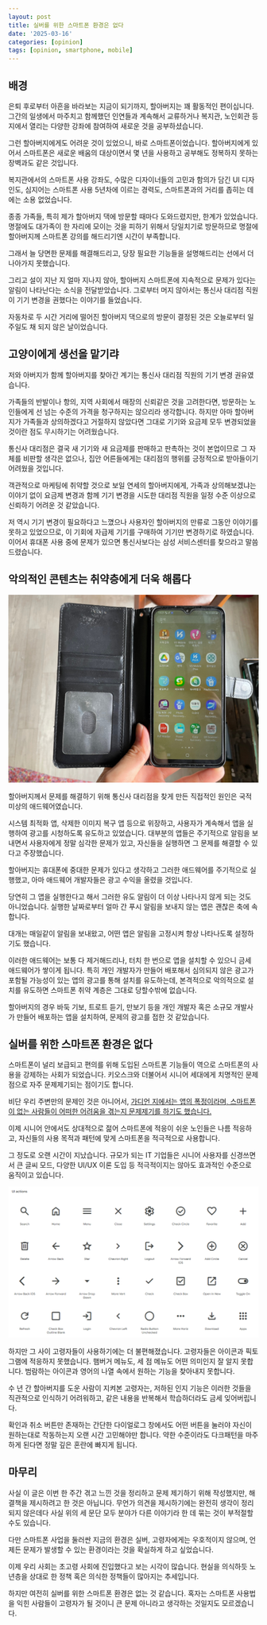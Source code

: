 ```yaml
---
layout: post
title: 실버를 위한 스마트폰 환경은 없다
date: '2025-03-16'
categories: [opinion]
tags: [opinion, smartphone, mobile]
---
```


## 배경

은퇴 후로부터 아흔을 바라보는 지금이 되기까지, 할아버지는 꽤 활동적인 편이십니다. 그간의 일생에서 마주치고 함께했던 인연들과 계속해서 교류하거나 복지관, 노인회관 등지에서 열리는 다양한 강좌에 참여하여 새로운 것을 공부하셨습니다.

그런 할아버지에게도 어려운 것이 있었으니, 바로 스마트폰이었습니다. 할아버지에게 있어서 스마트폰은 새로운 배움의 대상이면서 몇 년을 사용하고 공부해도 정복하지 못하는 장벽과도 같은 것입니다.  

복지관에서의 스마트폰 사용 강좌도, 수많은 디자이너들의 고민과 함의가 담긴 UI 디자인도, 심지어는 스마트폰 사용 5년차에 이르는 경력도, 스마트폰과의 거리를 좁히는 데에는 소용 없었습니다.

종종 가족들, 특히 제가 할아버지 댁에 방문할 때마다 도와드렸지만, 한계가 있었습니다. 명절에도 대가족이 한 자리에 모이는 것을 피하기 위해서 당일치기로 방문하므로 명절에 할아버지께 스마트폰 강의를 해드리기엔 시간이 부족합니다. 

그래서 늘 당면한 문제를 해결해드리고, 당장 필요한 기능들을 설명해드리는 선에서 더 나아가지 못했습니다.

그리고 설이 지난 지 얼마 지나지 않아, 할아버지 스마트폰에 지속적으로 문제가 있다는 알림이 나타난다는 소식을 전달받았습니다. 그로부터 머지 않아서는 통신사 대리점 직원이 기기 변경을 권했다는 이야기를 들었습니다.

자동차로 두 시간 거리에 떨어진 할아버지 댁으로의 방문이 결정된 것은 오늘로부터 일주일도 채 되지 않은 날이었습니다.

## 고양이에게 생선을 맡기랴

저와 아버지가 함께 할아버지를 찾아간 계기는 통신사 대리점 직원의 기기 변경 권유였습니다.

가족들의 반발이나 항의, 지역 사회에서 매장의 신뢰같은 것을 고려한다면, 방문하는 노인들에게 선 넘는 수준의 가격을 청구하지는 않으리라 생각합니다. 하지만 아마 할아버지가 가족들과 상의하겠다고 거절하지 않았다면 그대로 기기와 요금제 모두 변경되었을 것이란 점도 무시하기는 어려웠습니다.

통신사 대리점은 결국 새 기기와 새 요금제를 판매하고 판촉하는 것이 본업이므로 그 자체를 비판할 생각은 없으나, 집안 어른들에게는 대리점의 행위를 긍정적으로 받아들이기 어려웠을 것입니다.

객관적으로 마케팅에 취약할 것으로 보일 연세의 할아버지에게, 가족과 상의해보겠냐는 이야기 없이 요금제 변경과 함께 기기 변경을 시도한 대리점 직원을 일정 수준 이상으로 신뢰하기 어려운 것 같았습니다.

저 역시 기기 변경이 필요하다고 느꼈으나 사용자인 할아버지의 만류로 그동안 이야기를 못하고 있었으므로, 이 기회에 자급제 기기를 구매하여 기기만 변경하기로 하였습니다. 이어서 휴대폰 사용 중에 문제가 있으면 통신사보다는 삼성 서비스센터를 찾으라고 말씀드렸습니다.

## 악의적인 콘텐츠는 취약층에게 더욱 해롭다

![alt text](/static/posts/2025-03-16-there-is-no-smartphone-env-for-silver/image.png)

할아버지께서 문제를 해결하기 위해 통신사 대리점을 찾게 만든 직접적인 원인은 국적 미상의 애드웨어였습니다.

시스템 최적화 앱, 삭제한 이미지 복구 앱 등으로 위장하고, 사용자가 계속해서 앱을 실행하여 광고를 시청하도록 유도하고 있었습니다. 대부분의 앱들은 주기적으로 알림을 보내면서 사용자에게 정말 심각한 문제가 있고, 자신들을 실행하면 그 문제를 해결할 수 있다고 주장했습니다.

할아버지는 휴대폰에 중대한 문제가 있다고 생각하고 그러한 애드웨어를 주기적으로 실행했고, 아마 애드웨어 개발자들은 광고 수익을 올렸을 것입니다.

당연히 그 앱을 실행한다고 해서 그러한 유도 알림이 더 이상 나타나지 않게 되는 것도 아니었습니다. 실행한 날짜로부터 얼마 간 푸시 알림을 보내지 않는 앱은 괜찮은 축에 속합니다. 

대개는 매일같이 알림을 보내왔고, 어떤 앱은 알림을 고정시켜 항상 나타나도록 설정하기도 했습니다.  

이러한 애드웨어는 보통 다 제거해드리나, 터치 한 번으로 앱을 설치할 수 있으니 금세 애드웨어가 쌓이게 됩니다. 특히 개인 개발자가 만들어 배포해서 심의되지 않은 광고가 포함될 가능성이 있는 앱의 광고를 통해 설치를 유도하는데, 본격적으로 악의적으로 설치를 유도하면 스마트폰 취약 계층은 그대로 당할수밖에 없습니다.

할아버지의 경우 바둑 기보, 트로트 듣기, 만보기 등을 개인 개발자 혹은 소규모 개발사가 만들어 배포하는 앱을 설치하여, 문제의 광고를 접한 것 같았습니다.

## 실버를 위한 스마트폰 환경은 없다

스마트폰이 널리 보급되고 편의를 위해 도입된 스마트폰 기능들이 역으로 스마트폰의 사용을 강제하는 사회가 되었습니다. 키오스크와 더불어서 시니어 세대에게 치명적인 문제점으로 자주 문제제기되는 점이기도 합니다.  

비단 우리 주변만의 문제인 것은 아니어서, [가디언 지에서는 앱의 폭정이라며, 스마트폰이 없는 사람들이 어떠한 어려움을 겪는지 문제제기를 하기도 했습니다.](https://www.theguardian.com/money/2025/feb/22/the-tyranny-of-apps-those-without-smartphones-are-unfairly-penalised-say-campaigners)  

이제 시니어 안에서도 상대적으로 젊어 스마트폰에 적응이 쉬운 노인들은 나름 적응하고, 자신들의 사용 목적과 패턴에 맞게 스마트폰을 적극적으로 사용합니다.  

그 정도로 오랜 시간이 지났습니다. 규모가 되는 IT 기업들은 시니어 사용자를 신경쓰면서 큰 글씨 모드, 다양한 UI/UX 이론 도입 등 적극적이지는 않아도 효과적인 수준으로 움직이고 있습니다.

![Material Icons](/static/posts/2025-03-16-there-is-no-smartphone-env-for-silver/material-icons.png)

하지만 그 사이 고령자들이 사용하기에는 더 불편해졌습니다. 고령자들은 아이콘과 픽토그램에 적응하지 못했습니다. 햄버거 메뉴도, 세 점 메뉴도 어떤 의미인지 잘 알지 못합니다. 범람하는 아이콘과 영어의 나열 속에서 원하는 기능을 찾아내지 못합니다.

수 년 간 할아버지를 도운 사람이 지켜본 고령자는, 저하된 인지 기능은 이러한 것들을 직관적으로 인식하기 어려워하고, 같은 내용을 반복해서 학습하더라도 금세 잊어버립니다.  

확인과 취소 버튼만 존재하는 간단한 다이얼로그 창에서도 어떤 버튼을 눌러야 자신이 원하는대로 작동하는지 오랜 시간 고민해야만 합니다. 약한 수준이라도 다크패턴을 마주하게 된다면 정말 깊은 혼란에 빠지게 됩니다.

## 마무리

사실 이 글은 이번 한 주간 겪고 느낀 것을 정리하고 문제 제기하기 위해 작성했지만, 해결책을 제시하려고 한 것은 아닙니다. 무언가 의견을 제시하기에는 완전히 생각이 정리되지 않은데다 사실 위의 세 문단 모두 분야가 다른 이야기라 한 데 묶는 것이 부적절할 수도 있습니다.

다만 스마트폰 사업을 둘러싼 지금의 환경은 실버, 고령자에게는 우호적이지 않으며, 언제든 문제가 발생할 수 있는 환경이라는 것을 확실하게 하고 싶었습니다.

이제 우리 사회는 초고령 사회에 진입했다고 보는 시각이 많습니다. 현실을 의식하듯 노년층을 상대로 한 정책 혹은 의식한 정책들이 많아지는 추세입니다.  

하지만 여전히 실버를 위한 스마트폰 환경은 없는 것 같습니다. 혹자는 스마트폰 사용법을 익힌 사람들이 고령자가 될 것이니 큰 문제 아니라고 생각하는 것일지도 모르겠습니다.
